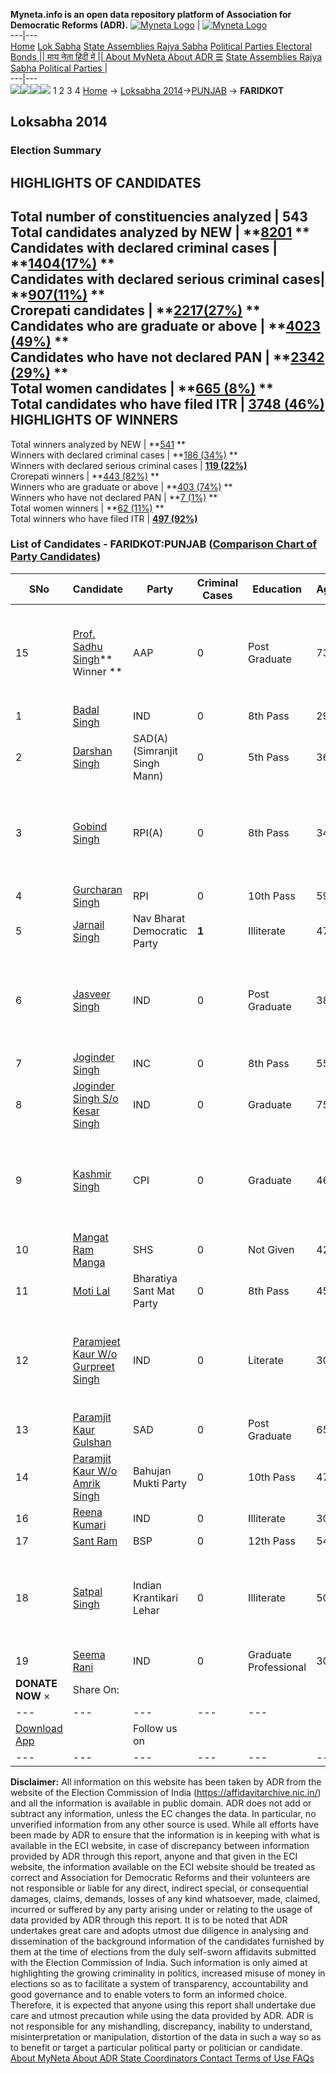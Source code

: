 **Myneta.info is an open data repository platform of Association for Democratic Reforms (ADR).**
[![Myneta Logo](https://www.myneta.info/lib/img/myneta-logo.png)](https://www.myneta.info/) | [![Myneta Logo](https://www.myneta.info/lib/img/adr-logo.png)](https://adrindia.org)  
---|---  
[Home](https://www.myneta.info/) [Lok Sabha](https://www.myneta.info/#ls "Lok Sabha") [ State Assemblies ](https://www.myneta.info/#sa "State Assemblies") [Rajya Sabha](https://www.myneta.info/#rs "Rajya Sabha") [Political Parties ](https://www.myneta.info/party "Political Parties") [ Electoral Bonds ](https://www.myneta.info/electoral_bonds "Electoral Bonds") [ || माय नेता हिंदी में || ](https://translate.google.co.in/translate?prev=hp&hl=en&js=y&u=www.myneta.info&sl=en&tl=hi&history_state0=) [ About MyNeta ](https://adrindia.org/content/about-myneta) [ About ADR ](https://adrindia.org/about-adr/who-we-are) [☰](javascript:void\(0\))
[ State Assemblies ](https://www.myneta.info/#sa "State Assemblies") [ Rajya Sabha ](https://www.myneta.info/#rs "Rajya Sabha") [ Political Parties ](https://www.myneta.info/party "Political Parties")
|   
---|---  
![](https://www.myneta.info/lib/img/banner/banner-1.png)![](https://www.myneta.info/lib/img/banner/banner-2.png)![](https://www.myneta.info/lib/img/banner/banner-3.png)![](https://www.myneta.info/lib/img/banner/banner-4.png)
1  2  3  4 
[Home](https://www.myneta.info/) → [Loksabha 2014](https://www.myneta.info/ls2014/)→[PUNJAB](https://www.myneta.info/ls2014/index.php?action=show_constituencies&state_id=19) → **FARIDKOT**
### 
## Loksabha 2014
###  Election Summary 
HIGHLIGHTS OF CANDIDATES  
---  
Total number of constituencies analyzed |  543   
Total candidates analyzed by NEW | **[8201](https://www.myneta.info/ls2014/index.php?action=summary&subAction=candidates_analyzed&sort=candidate#summary) **  
Candidates with declared criminal cases | **[1404(17%)](https://www.myneta.info/ls2014/index.php?action=summary&subAction=crime&sort=candidate#summary) **  
Candidates with declared serious criminal cases| **[907(11%)](https://www.myneta.info/ls2014/index.php?action=summary&subAction=serious_crime&sort=candidate#summary) **  
Crorepati candidates | **[2217(27%)](https://www.myneta.info/ls2014/index.php?action=summary&subAction=crorepati&sort=candidate#summary) **  
Candidates who are graduate or above | **[4023 (49%)](https://www.myneta.info/ls2014/index.php?action=summary&subAction=education&sort=candidate#summary) **  
Candidates who have not declared PAN | **[2342 (29%)](https://www.myneta.info/ls2014/index.php?action=summary&subAction=without_pan&sort=candidate#summary) **  
Total women candidates | **[665 (8%)](https://www.myneta.info/ls2014/index.php?action=summary&subAction=women_candidate&sort=candidate#summary) **  
Total candidates who have filed ITR | [**3748 (46%)**](https://www.myneta.info/ls2014/index.php?action=summary&subAction=filed_itr&sort=candidate#summary)  
HIGHLIGHTS OF WINNERS  
---  
Total winners analyzed by NEW | **[541](https://www.myneta.info/ls2014/index.php?action=summary&subAction=winner_analyzed&sort=candidate#summary) **  
Winners with declared criminal cases | **[186 (34%)](https://www.myneta.info/ls2014/index.php?action=summary&subAction=winner_crime&sort=candidate#summary) **  
Winners with declared serious criminal cases | **[119 (22%)](https://www.myneta.info/ls2014/index.php?action=summary&subAction=winner_serious_crime&sort=candidate#summary)**  
Crorepati winners | **[443 (82%)](https://www.myneta.info/ls2014/index.php?action=summary&subAction=winner_crorepati&sort=candidate#summary) **  
Winners who are graduate or above | **[403 (74%)](https://www.myneta.info/ls2014/index.php?action=summary&subAction=winner_education&sort=candidate#summary) **  
Winners who have not declared PAN | **[7 (1%)](https://www.myneta.info/ls2014/index.php?action=summary&subAction=winner_without_pan&sort=candidate#summary) **  
Total women winners | **[62 (11%)](https://www.myneta.info/ls2014/index.php?action=summary&subAction=winner_women&sort=candidate#summary) **  
Total winners who have filed ITR | [**497 (92%)**](https://www.myneta.info/ls2014/index.php?action=summary&subAction=winner_filed_itr&sort=candidate#summary)  
### List of Candidates - FARIDKOT:PUNJAB ([Comparison Chart of Party Candidates](https://www.myneta.info/ls2014/comparisonchart.php?constituency_id=472))
SNo | Candidate| Party| Criminal Cases| Education| Age| Total Assets| Liabilities  
---|---|---|---|---|---|---|---  
15  | [Prof. Sadhu Singh](https://www.myneta.info/ls2014/candidate.php?candidate_id=6133)** Winner ** | AAP | 0 | Post Graduate| 73 | ![](https://myneta.info/image_v2.php?myneta_folder=ls2014&candidate_id=6133&col=ta) | ![](https://myneta.info/image_v2.php?myneta_folder=ls2014&candidate_id=6133&col=lia)  
1  | [Badal Singh](https://www.myneta.info/ls2014/candidate.php?candidate_id=6129) | IND | 0 | 8th Pass| 29 | Rs 50,000 ~ 50 Thou+ | Rs 0 ~   
2  | [Darshan Singh](https://www.myneta.info/ls2014/candidate.php?candidate_id=7785) | SAD(A)(Simranjit Singh Mann) | 0 | 5th Pass| 36 | Rs 4,12,000 ~ 4 Lacs+ | Rs 0 ~   
3  | [Gobind Singh](https://www.myneta.info/ls2014/candidate.php?candidate_id=7783) | RPI(A) | 0 | 8th Pass| 34 | ![](https://myneta.info/image_v2.php?myneta_folder=ls2014&candidate_id=7783&col=ta) | ![](https://myneta.info/image_v2.php?myneta_folder=ls2014&candidate_id=7783&col=lia)  
4  | [Gurcharan Singh](https://www.myneta.info/ls2014/candidate.php?candidate_id=6130) | RPI | 0 | 10th Pass| 59 | Rs 8,05,000 ~ 8 Lacs+ | Rs 0 ~   
5  | [Jarnail Singh](https://www.myneta.info/ls2014/candidate.php?candidate_id=7784) | Nav Bharat Democratic Party | **1** | Illiterate| 47 | Rs 2,10,124 ~ 2 Lacs+ | Rs 0 ~   
6  | [Jasveer Singh](https://www.myneta.info/ls2014/candidate.php?candidate_id=7790) | IND | 0 | Post Graduate| 38 | ![](https://myneta.info/image_v2.php?myneta_folder=ls2014&candidate_id=7790&col=ta) | ![](https://myneta.info/image_v2.php?myneta_folder=ls2014&candidate_id=7790&col=lia)  
7  | [Joginder Singh](https://www.myneta.info/ls2014/candidate.php?candidate_id=6132) | INC | 0 | 8th Pass| 55 | Rs 3,34,99,042 ~ 3 Crore+ | Rs 8,83,983 ~ 8 Lacs+  
8  | [Joginder Singh S/o Kesar Singh](https://www.myneta.info/ls2014/candidate.php?candidate_id=7791) | IND | 0 | Graduate| 75 | Rs 46,96,076 ~ 46 Lacs+ | Rs 0 ~   
9  | [Kashmir Singh](https://www.myneta.info/ls2014/candidate.php?candidate_id=6128) | CPI | 0 | Graduate| 46 | ![](https://myneta.info/image_v2.php?myneta_folder=ls2014&candidate_id=6128&col=ta) | ![](https://myneta.info/image_v2.php?myneta_folder=ls2014&candidate_id=6128&col=lia)  
10  | [Mangat Ram Manga](https://www.myneta.info/ls2014/candidate.php?candidate_id=7787) | SHS | 0 | Not Given| 42 | Rs 1,60,000 ~ 1 Lacs+ | Rs 0 ~   
11  | [Moti Lal](https://www.myneta.info/ls2014/candidate.php?candidate_id=7788) | Bharatiya Sant Mat Party | 0 | 8th Pass| 45 | Rs 1,94,500 ~ 1 Lacs+ | Rs 0 ~   
12  | [Paramjeet Kaur W/o Gurpreet Singh](https://www.myneta.info/ls2014/candidate.php?candidate_id=8543) | IND | 0 | Literate| 30 | ![](https://myneta.info/image_v2.php?myneta_folder=ls2014&candidate_id=8543&col=ta) | ![](https://myneta.info/image_v2.php?myneta_folder=ls2014&candidate_id=8543&col=lia)  
13  | [Paramjit Kaur Gulshan](https://www.myneta.info/ls2014/candidate.php?candidate_id=6135) | SAD | 0 | Post Graduate| 65 | Rs 3,76,37,845 ~ 3 Crore+ | Rs 48,76,412 ~ 48 Lacs+  
14  | [Paramjit Kaur W/o Amrik Singh](https://www.myneta.info/ls2014/candidate.php?candidate_id=7786) | Bahujan Mukti Party | 0 | 10th Pass| 47 | Rs 60,000 ~ 60 Thou+ | Rs 0 ~   
16  | [Reena Kumari](https://www.myneta.info/ls2014/candidate.php?candidate_id=6134) | IND | 0 | Illiterate| 30 | Rs 4,68,268 ~ 4 Lacs+ | Rs 0 ~   
17  | [Sant Ram](https://www.myneta.info/ls2014/candidate.php?candidate_id=6131) | BSP | 0 | 12th Pass| 54 | Rs 20,92,700 ~ 20 Lacs+ | Rs 0 ~   
18  | [Satpal Singh](https://www.myneta.info/ls2014/candidate.php?candidate_id=7782) | Indian Krantikari Lehar | 0 | Illiterate| 50 | ![](https://myneta.info/image_v2.php?myneta_folder=ls2014&candidate_id=7782&col=ta) | ![](https://myneta.info/image_v2.php?myneta_folder=ls2014&candidate_id=7782&col=lia)  
19  | [Seema Rani](https://www.myneta.info/ls2014/candidate.php?candidate_id=7789) | IND | 0 | Graduate Professional| 30 | Rs 2,12,286 ~ 2 Lacs+ | Rs 0 ~   
|  **DONATE NOW** × |  Share On:  | [](https://api.whatsapp.com/send?text=https%3A%2F%2Fmyneta.info%2Fpunjab2022%2Findex.php%3Faction%3Dshow_constituencies%26state_id%3D19) | [](https://www.facebook.com/sharer/sharer.php?u=https%3A%2F%2Fmyneta.info%2Fpunjab2022%2Findex.php%3Faction%3Dshow_constituencies%26state_id%3D19) | [](https://twitter.com/share?url=https%3A%2F%2Fmyneta.info%2Fpunjab2022%2Findex.php%3Faction%3Dshow_constituencies%26state_id%3D19)  
---|---|---|---|---  
| [ Download App ](https://play.google.com/store/apps/details?id=com.webrosoft.myneta1&pcampaignid=pcampaignidMKT-Other-global-all-co-prtnr-py-PartBadge-Mar2515-1) | [](https://play.google.com/store/apps/details?id=com.webrosoft.myneta1&pcampaignid=pcampaignidMKT-Other-global-all-co-prtnr-py-PartBadge-Mar2515-1) |  Follow us on  | [](https://www.facebook.com/adrindia.org/) | [](https://twitter.com/adrspeaks) | [](https://groups.google.com/g/national-election-watch?hl=en&pli=1) | [](https://www.instagram.com/adrspeaks/) | [](https://www.youtube.com/user/adrspeaks) | [](https://sharechat.com/profile/adrspeaks)  
---|---|---|---|---|---|---|---|---  
**Disclaimer:** All information on this website has been taken by ADR from the website of the Election Commission of India (https://affidavitarchive.nic.in/) and all the information is available in public domain. ADR does not add or subtract any information, unless the EC changes the data. In particular, no unverified information from any other source is used. While all efforts have been made by ADR to ensure that the information is in keeping with what is available in the ECI website, in case of discrepancy between information provided by ADR through this report, anyone and that given in the ECI website, the information available on the ECI website should be treated as correct and Association for Democratic Reforms and their volunteers are not responsible or liable for any direct, indirect special, or consequential damages, claims, demands, losses of any kind whatsoever, made, claimed, incurred or suffered by any party arising under or relating to the usage of data provided by ADR through this report. It is to be noted that ADR undertakes great care and adopts utmost due diligence in analysing and dissemination of the background information of the candidates furnished by them at the time of elections from the duly self-sworn affidavits submitted with the Election Commission of India. Such information is only aimed at highlighting the growing criminality in politics, increased misuse of money in elections so as to facilitate a system of transparency, accountability and good governance and to enable voters to form an informed choice. Therefore, it is expected that anyone using this report shall undertake due care and utmost precaution while using the data provided by ADR. ADR is not responsible for any mishandling, discrepancy, inability to understand, misinterpretation or manipulation, distortion of the data in such a way so as to benefit or target a particular political party or politician or candidate. 
[ About MyNeta ](https://adrindia.org/content/about-myneta) [ About ADR ](https://adrindia.org/about-adr/who-we-are) [ State Coordinators ](https://adrindia.org/about-adr/state-coordinators) [ Contact ](https://adrindia.org/contact-us) [ Terms of Use ](https://adrindia.org/content/adr-terms-use) [ FAQs ](https://adrindia.org/content/faqs)
